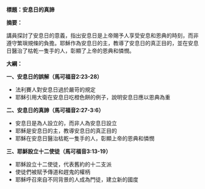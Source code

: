 **標題：安息日的真諦**

**摘要：**

講員探討了安息日的意義，指出安息日是上帝賜予人享受安息和恩典的時刻，而非遵守繁瑣規條的負擔。耶穌作為安息日的主，教導了安息日的真正目的，並在安息日醫治了枯乾一隻手的人，彰顯了上帝的恩典和憐憫。

**大綱：**

**一、安息日的誤解（馬可福音2:23-28）**
* 法利賽人對安息日過於嚴苛的規定
* 耶穌引用大衛在安息日吃橙色餅的例子，說明安息日應以恩典為重

**二、安息日的真諦（馬可福音2:27-3:6）**
* 安息日是為人設立的，而非人為安息日設立
* 耶穌是安息日的主，教導安息日的真正目的
* 耶穌在安息日醫治枯乾一隻手的人，彰顯上帝的恩典和憐憫

**三、耶穌設立十二使徒（馬可福音3:13-19）**
* 耶穌設立十二使徒，代表舊約的十二支派
* 使徒們被賦予傳道和趕鬼的權柄
* 耶穌呼召來自不同背景的人成為門徒，建立新的國度